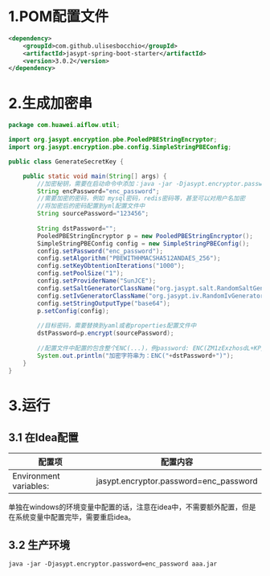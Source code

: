 

# 1.POM配置文件

```xml
<dependency>
    <groupId>com.github.ulisesbocchio</groupId>
    <artifactId>jasypt-spring-boot-starter</artifactId>
    <version>3.0.2</version>
</dependency>
```



# 2.生成加密串

```java
package com.huawei.aiflow.util;

import org.jasypt.encryption.pbe.PooledPBEStringEncryptor;
import org.jasypt.encryption.pbe.config.SimpleStringPBEConfig;

public class GenerateSecretKey {

    public static void main(String[] args) {
        //加密秘钥，需要在启动命令中添加：java -jar -Djasypt.encryptor.password=enc_password aaa.jar
        String encPassword="enc_password";
        //需要加密的密码，例如 mysql密码，redis密码等，甚至可以对用户名加密
        //将加密后的密码配置到yml配置文件中
        String sourcePassword="123456";
        
        String dstPassword="";
        PooledPBEStringEncryptor p = new PooledPBEStringEncryptor();
        SimpleStringPBEConfig config = new SimpleStringPBEConfig();
        config.setPassword("enc_password");
        config.setAlgorithm("PBEWITHHMACSHA512ANDAES_256");
        config.setKeyObtentionIterations("1000");
        config.setPoolSize("1");
        config.setProviderName("SunJCE");
        config.setSaltGeneratorClassName("org.jasypt.salt.RandomSaltGenerator");
        config.setIvGeneratorClassName("org.jasypt.iv.RandomIvGenerator");
        config.setStringOutputType("base64");
        p.setConfig(config);
        
        //目标密码，需要替换到yaml或者properties配置文件中
        dstPassword=p.encrypt(sourcePassword);        
        
        //配置文件中配置的包含整个ENC(...)，例password: ENC(ZM1zExzhosdL+KP/P4GljzFM/1111111112adsfaffasfds)
        System.out.println("加密字符串为：ENC("+dstPassword+")");
    }
}

```



# 3.运行

## 3.1 在Idea配置

| 配置项                 | 配置内容                               |
| ---------------------- | -------------------------------------- |
| Environment variables: | jasypt.encryptor.password=enc_password |

单独在windows的环境变量中配置的话，注意在idea中，不需要额外配置，但是在系统变量中配置完毕，需要重启idea。

## 3.2 生产环境

```shell
java -jar -Djasypt.encryptor.password=enc_password aaa.jar
```





